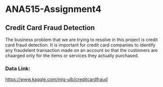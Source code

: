 # ANA515-Assignment4

## Credit Card Fraud Detection
The business problem that we are trying to resolve in this project is credit card fraud detection. It is important for credit card companies to identify any fraudelent transaction made  on an account so that the customers are chaarged only for the items or services they actually purchased.

### Data Link: 
https://www.kaggle.com/mlg-ulb/creditcardfraud

